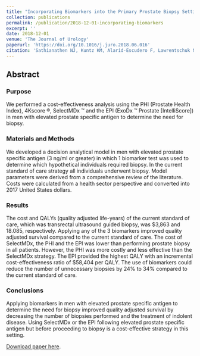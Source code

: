 ```yaml
---
title: "Incorporating Biomarkers into the Primary Prostate Biopsy Setting: A Cost-Effectiveness Analysis"
collection: publications
permalink: /publication/2018-12-01-incorporating-biomarkers
excerpt: ''
date: 2018-12-01
venue: 'The Journal of Urology'
paperurl: 'https://doi.org/10.1016/j.juro.2018.06.016'
citation: 'Sathianathen NJ, Kuntz KM, Alarid-Escudero F, Lawrentschuk NL, Bolton DM, Murphy DG, Weight CJ, Konety BR. Incorporating biomarkers into the primary prostate biopsy setting: a costeffectiveness analysis. The Journal of Urology, 2018;200(6):1215-1220.'
---
```


## Abstract
### Purpose
We performed a cost-effectiveness analysis using the PHI (Prostate Health Index), 4Kscore &#174;, SelectMDx &#8482; and the EPI (ExoDx &#8482; Prostate [IntelliScore]) in men with elevated prostate specific antigen to determine the need for biopsy.

### Materials and Methods
We developed a decision analytical model in men with elevated prostate specific antigen (3 ng/ml or greater) in which 1 biomarker test was used to determine which hypothetical individuals required biopsy. In the current standard of care strategy all individuals underwent biopsy. Model parameters were derived from a comprehensive review of the literature. Costs were calculated from a health sector perspective and converted into 2017 United States dollars.

### Results
The cost and QALYs (quality adjusted life-years) of the current standard of care, which was transrectal ultrasound guided biopsy, was &#36;3,863 and 18.085, respectively. Applying any of the 3 biomarkers improved quality adjusted survival compared to the current standard of care. The cost of SelectMDx, the PHI and the EPI was lower than performing prostate biopsy in all patients. However, the PHI was more costly and less effective than the SelectMDx strategy. The EPI provided the highest QALY with an incremental cost-effectiveness ratio of &#36;58,404 per QALY. The use of biomarkers could reduce the number of unnecessary biopsies by 24% to 34% compared to the current standard of care.

### Conclusions
Applying biomarkers in men with elevated prostate specific antigen to determine the need for biopsy improved quality adjusted survival by decreasing the number of biopsies performed and the treatment of indolent disease. Using SelectMDx or the EPI following elevated prostate specific antigen but before proceeding to biopsy is a cost-effective strategy in this setting.

[Download paper here](https://doi.org/10.1016/j.juro.2018.06.016).
